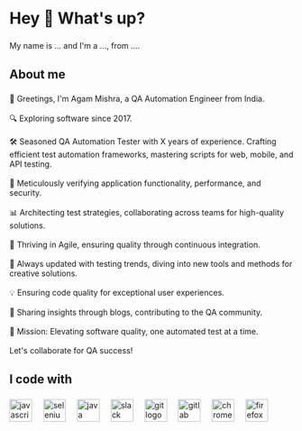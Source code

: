 <h1 align="left">Hey 👋 What's up?</h1>

###

<p align="left">My name is ... and I'm a ..., from ....</p>

###

<h2 align="left">About me</h2>

###

<p align="left">🌟 Greetings, I'm Agam Mishra, a QA Automation Engineer from India.<br><br>🔍 Exploring software since 2017.<br><br>🛠️ Seasoned QA Automation Tester with X years of experience. Crafting efficient test automation frameworks, mastering scripts for web, mobile, and API testing.<br><br>🧩 Meticulously verifying application functionality, performance, and security.<br><br>📊 Architecting test strategies, collaborating across teams for high-quality solutions.<br><br>🚀 Thriving in Agile, ensuring quality through continuous integration.<br><br>🌟 Always updated with testing trends, diving into new tools and methods for creative solutions.<br><br>💡 Ensuring code quality for exceptional user experiences.<br><br>📝 Sharing insights through blogs, contributing to the QA community.<br><br>🎯 Mission: Elevating software quality, one automated test at a time.<br><br>Let's collaborate for QA success!</p>

###

<h2 align="left">I code with</h2>

###

<div align="left">
  <img src="https://cdn.jsdelivr.net/gh/devicons/devicon/icons/javascript/javascript-original.svg" height="40" alt="javascript logo"  />
  <img width="12" />
  <img src="https://cdn.jsdelivr.net/gh/devicons/devicon/icons/selenium/selenium-original.svg" height="40" alt="selenium logo"  />
  <img width="12" />
  <img src="https://cdn.jsdelivr.net/gh/devicons/devicon/icons/java/java-original.svg" height="40" alt="java logo"  />
  <img width="12" />
  <img src="https://cdn.jsdelivr.net/gh/devicons/devicon/icons/slack/slack-original.svg" height="40" alt="slack logo"  />
  <img width="12" />
  <img src="https://cdn.jsdelivr.net/gh/devicons/devicon/icons/git/git-original.svg" height="40" alt="git logo"  />
  <img width="12" />
  <img src="https://cdn.jsdelivr.net/gh/devicons/devicon/icons/gitlab/gitlab-original.svg" height="40" alt="gitlab logo"  />
  <img width="12" />
  <img src="https://cdn.jsdelivr.net/gh/devicons/devicon/icons/chrome/chrome-original.svg" height="40" alt="chrome logo"  />
  <img width="12" />
  <img src="https://cdn.jsdelivr.net/gh/devicons/devicon/icons/firefox/firefox-original.svg" height="40" alt="firefox logo"  />
</div>

###
